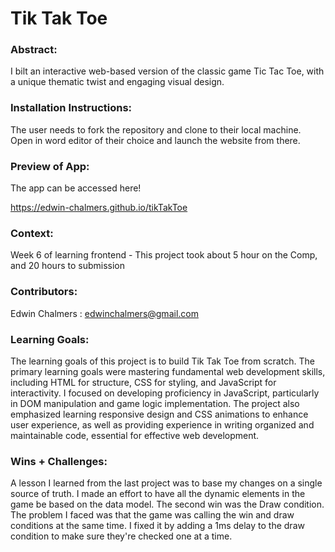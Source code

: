 # Tik Tak Toe

### Abstract:

I bilt an interactive web-based version of the classic game Tic Tac Toe, with a unique thematic twist and engaging visual design.



### Installation Instructions:

The user needs to fork the repository and clone to their local machine. Open in word editor of their choice and launch the website from there.

 

### Preview of App:

The app can be accessed here!

https://edwin-chalmers.github.io/tikTakToe



### Context:

Week 6 of learning frontend - This project took about 5 hour on the Comp, and 20 hours to submission

 

### Contributors:

Edwin Chalmers : edwinchalmers@gmail.com

 

### Learning Goals:

The learning goals of this project is to build Tik Tak Toe from scratch. The primary learning goals were mastering fundamental web development skills, including HTML for structure, CSS for styling, and JavaScript for interactivity. I focused on developing proficiency in JavaScript, particularly in DOM manipulation and game logic implementation. The project also emphasized learning responsive design and CSS animations to enhance user experience, as well as providing experience in writing organized and maintainable code, essential for effective web development.

 

### Wins + Challenges:

A lesson I learned from the last project was to base my changes on a single source of truth. I made an effort to have all the dynamic elements in the game be based on the data model. The second win was the Draw condition. The problem I faced was that the game was calling the win and draw conditions at the same time. I fixed it by adding a 1ms delay to the draw condition to make sure they're checked one at a time.

